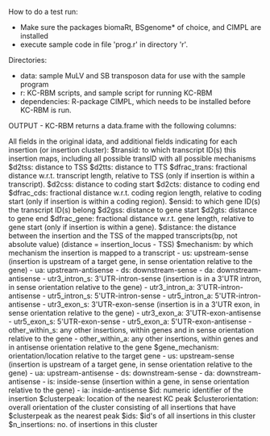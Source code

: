 How to do a test run:
- Make sure the packages biomaRt, BSgenome* of choice, and CIMPL are installed
- execute sample code in file 'prog.r' in directory 'r'. 

Directories:
 - data: sample MuLV and SB transposon data for use with the sample program
 - r: KC-RBM scripts, and sample script for running KC-RBM
 - dependencies: R-package CIMPL, which needs to be installed before KC-RBM is run.


OUTPUT - KC-RBM returns a data.frame with the following columns:

All fields in the original idata, and additional fields indicating for each insertion (or insertion cluster):
	$transid: to which transcript ID(s) this insertion maps, including all possible transID with all possible mechanisms
	$d2tss: distance to TSS
	$d2tts: distance to TTS
	$dfrac_trans: fractional distance w.r.t. transcript length, relative to TSS (only if insertion is within a transcript).
	$d2css: distance to coding start
	$d2cts: distance to coding end
	$dfrac_cds: fractional distance w.r.t. coding region length, relative to coding start (only if insertion is within a coding region).
	$ensid: to which gene ID(s) the transcript ID(s) belong
	$d2gss: distance to gene start
	$d2gts: distance to gene end
	$dfrac_gene: fractional distance w.r.t. gene length, relative to gene start (only if insertion is within a gene).
	$distance: the distance between the insertion and the TSS of the mapped transcripts(bp, not absolute value) (distance = insertion_locus - TSS)
	$mechanism: by which mechanism the insertion is mapped to a transcript
		- us: upstream-sense (insertion is upstream of a target gene, in sense orientation relative to the gene)
		- ua: upstream-antisense
		- ds: downstream-sense
		- da: downstream-antisense
		- utr3_intron_s: 3'UTR-intron-sense (insertion is in a 3'UTR intron, in sense orientation relative to the gene)
		- utr3_intron_a: 3'UTR-intron-antisense
		- utr5_intron_s: 5'UTR-intron-sense
		- utr5_intron_a: 5'UTR-intron-antisense
		- utr3_exon_s: 3'UTR-exon-sense (insertion is in a 3'UTR exon, in sense orientation relative to the gene)
		- utr3_exon_a: 3'UTR-exon-antisense
		- utr5_exon_s: 5'UTR-exon-sense
		- utr5_exon_a: 5'UTR-exon-antisense
		- other_within_s: any other insertions, within genes and in sense orientation relative to the gene
		- other_within_a: any other insertions, within genes and in antisense orientation relative to the gene
	$gene_mechanism: orientation/location relative to the target gene
		- us: upstream-sense (insertion is upstream of a target gene, in sense orientation relative to the gene)
		- ua: upstream-antisense
		- ds: downstream-sense
		- da: downstream-antisense
		- is: inside-sense (insertion within a gene, in sense orientation relative to the gene)
		- ia: inside-antisense
	$id: numeric identifier of the insertion
	$clusterpeak: location of the nearest KC peak
	$clusterorientation: overall orientation of the cluster consisting of all insertions that have $clusterpeak as the nearest peak
	$ids: $id's of all insertions in this cluster
	$n_insertions: no. of insertions in this cluster

